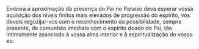 ﻿Embora a aproximação da presença do Pai no Paraíso deva esperar vossa aquisição dos níveis finitos mais elevados de progressão do espírito, vós deveis regozijar-vos com o reconhecimento da possibilidade, sempre presente, de comunhão imediata com o espírito doado do Pai, tão intimamente associado à vossa alma interior e à espiritualização do vosso eu.